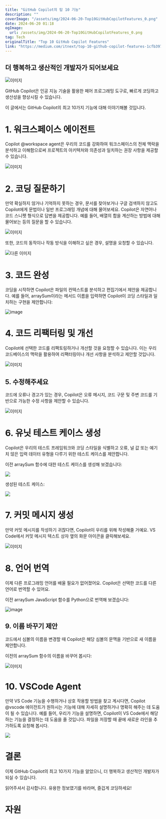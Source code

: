 ```yaml
---
title: "GitHub Copilot의 탑 10 기능"
description: ""
coverImage: "/assets/img/2024-06-20-Top10GitHubCopilotFeatures_0.png"
date: 2024-06-20 01:18
ogImage: 
  url: /assets/img/2024-06-20-Top10GitHubCopilotFeatures_0.png
tag: Tech
originalTitle: "Top 10 GitHub Copilot Features"
link: "https://medium.com/itnext/top-10-github-copilot-features-1cfb39778a10"
---
```



## 더 행복하고 생산적인 개발자가 되어보세요

![이미지](/assets/img/2024-06-20-Top10GitHubCopilotFeatures_0.png)

GitHub Copilot은 인공 지능 기술을 활용한 페어 프로그래밍 도구로, 빠르게 코딩하고 생산성을 향상시킬 수 있습니다.

이 글에서는 GitHub Copilot의 최고 10가지 기능에 대해 이야기해볼 것입니다.

<div class="content-ad"></div>

# 1. 워크스페이스 에이전트

Copilot @workspace agent은 우리의 코드를 강화하여 워크스페이스의 전체 맥락을 분석하고 이해함으로써 프로젝트의 아키텍처와 의존성과 일치하는 권장 사항을 제공할 수 있습니다.

![이미지](/assets/img/2024-06-20-Top10GitHubCopilotFeatures_1.png)

# 2. 코딩 질문하기

<div class="content-ad"></div>

만약 확실하지 않거나 기억하지 못하는 경우, 문서를 찾아보거나 구글 검색하지 않고도 Copilot에게 문법이나 일반 프로그래밍 개념에 대해 물어보세요. Copilot은 자연어나 코드 스니펫 형식으로 답변을 제공합니다. 예를 들어, 배열의 합을 계산하는 방법에 대해 물어보는 등의 질문을 할 수 있습니다.

![이미지](/assets/img/2024-06-20-Top10GitHubCopilotFeatures_2.png)

또한, 코드의 동작이나 작동 방식을 이해하고 싶은 경우, 설명을 요청할 수 있습니다.

![다른 이미지](/assets/img/2024-06-20-Top10GitHubCopilotFeatures_3.png)

<div class="content-ad"></div>

# 3. 코드 완성

코딩을 시작하면 Copilot은 파일의 컨텍스트를 분석하고 편집기에서 제안을 제공합니다. 예를 들어, arraySum이라는 메서드 이름을 입력하면 Copilot이 코딩 스타일과 일치하는 구현을 제안합니다:

![image](/assets/img/2024-06-20-Top10GitHubCopilotFeatures_4.png)

# 4. 코드 리팩터링 및 개선

<div class="content-ad"></div>

Copilot에 선택한 코드를 리팩토링하거나 개선할 것을 요청할 수 있습니다. 이는 우리 코드베이스의 맥락을 활용하여 리팩터링이나 개선 사항을 분석하고 제안할 것입니다.

![이미지](/assets/img/2024-06-20-Top10GitHubCopilotFeatures_5.png)

## 5. 수정해주세요

코드에 오류나 경고가 있는 경우, Copilot은 오류 메시지, 코드 구문 및 주변 코드를 기반으로 가능한 수정 사항을 제안할 수 있습니다.

<div class="content-ad"></div>


![이미지](/assets/img/2024-06-20-Top10GitHubCopilotFeatures_6.png)

# 6. 유닛 테스트 케이스 생성

Copilot은 우리의 테스트 프레임워크와 코딩 스타일을 식별하고 오류, 널 값 또는 예기치 않은 입력 데이터 유형을 다루기 위한 테스트 케이스를 제안합니다.

이전 arraySum 함수에 대한 테스트 케이스를 생성해 보겠습니다:


<div class="content-ad"></div>

<img src="/assets/img/2024-06-20-Top10GitHubCopilotFeatures_7.png" />

생성된 테스트 케이스:

<img src="/assets/img/2024-06-20-Top10GitHubCopilotFeatures_8.png" />

# 7. 커밋 메시지 생성

<div class="content-ad"></div>

만약 커밋 메시지를 작성하기 귀찮다면, Copilot이 우리를 위해 작성해줄 거예요. VS Code에서 커밋 메시지 텍스트 상자 옆의 화문 아이콘을 클릭해보세요.

![이미지](/assets/img/2024-06-20-Top10GitHubCopilotFeatures_9.png)

# 8. 언어 번역

이제 다른 프로그래밍 언어를 배울 필요가 없어졌어요. Copilot은 선택한 코드를 다른 언어로 번역할 수 있어요.

<div class="content-ad"></div>

이전 arraySum JavaScript 함수를 Python으로 번역해 보겠습니다:

![image](/assets/img/2024-06-20-Top10GitHubCopilotFeatures_10.png)

## 9. 이름 바꾸기 제안

코드에서 심볼의 이름을 변경할 때 Copilot은 해당 심볼의 문맥을 기반으로 새 이름을 제안합니다.

<div class="content-ad"></div>

이전의 arraySum 함수의 이름을 바꾸어 봅시다:

![이미지](/assets/img/2024-06-20-Top10GitHubCopilotFeatures_11.png)

# 10. VSCode Agent

만약 VS Code 기능을 수행하거나 상호 작용할 방법을 찾고 계시다면, Copilot @vscode 에이전트가 원하시는 기능에 대해 자세히 설명하거나 명확히 해주는 데 도움이 될 수 있습니다. 예를 들어, 우리가 기능을 설명하면, Copilot이 VS Code에서 해당하는 기능을 결정하는 데 도움을 줄 것입니다. 파일을 저장할 때 끝에 새로운 라인을 추가하도록 요청해 봅시다.

<div class="content-ad"></div>

<img src="/assets/img/2024-06-20-Top10GitHubCopilotFeatures_12.png" />

# 결론

이제 GitHub Copilot의 최고 10가지 기능을 알았으니, 더 행복하고 생산적인 개발자가 되실 수 있습니다.

읽어주셔서 감사합니다. 유용한 정보였기를 바라며, 즐겁게 코딩하세요!

<div class="content-ad"></div>

# 자원